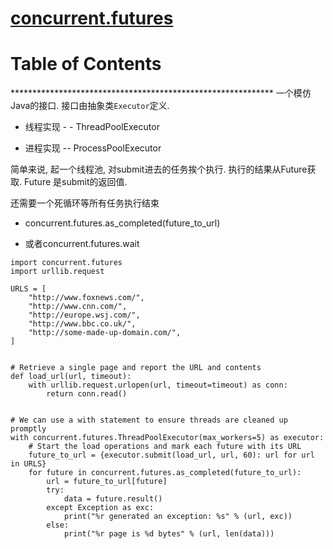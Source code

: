 # [concurrent.futures](https://github.com/chaleaoch/gitblog/issues/41)


Table of Contents
=================



\*\*\*\*\*\*\*\*\*\*\*\*\*\*\*\*\*\*\*\*\*\*\*\*\*\*\*\*\*\*\*\*\*\*\*\*\*\*\*\*\*\*\*\*\*\*\*\*\*\*\*\*\*\*\*\*\*\*\*\*
 一个模仿Java的接口. 接口由抽象类`Executor`定义.

- 线程实现 - - ThreadPoolExecutor

- 进程实现 -- ProcessPoolExecutor

简单来说, 起一个线程池, 对submit进去的任务挨个执行. 执行的结果从Future获取. Future 是submit的返回值.

还需要一个死循环等所有任务执行结束

- concurrent.futures.as_completed(future_to_url)

- 或者concurrent.futures.wait

```text
import concurrent.futures
import urllib.request

URLS = [
    "http://www.foxnews.com/",
    "http://www.cnn.com/",
    "http://europe.wsj.com/",
    "http://www.bbc.co.uk/",
    "http://some-made-up-domain.com/",
]


# Retrieve a single page and report the URL and contents
def load_url(url, timeout):
    with urllib.request.urlopen(url, timeout=timeout) as conn:
        return conn.read()


# We can use a with statement to ensure threads are cleaned up promptly
with concurrent.futures.ThreadPoolExecutor(max_workers=5) as executor:
    # Start the load operations and mark each future with its URL
    future_to_url = {executor.submit(load_url, url, 60): url for url in URLS}
    for future in concurrent.futures.as_completed(future_to_url):
        url = future_to_url[future]
        try:
            data = future.result()
        except Exception as exc:
            print("%r generated an exception: %s" % (url, exc))
        else:
            print("%r page is %d bytes" % (url, len(data)))

```